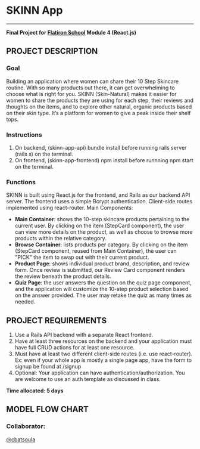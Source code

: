 # SKINN App
------
**Final Project for [Flatiron School](https://flatironschool.com/) Module 4 (React.js)**



## PROJECT DESCRIPTION

### Goal
Building an application where women can share their 10 Step Skincare routine. With so many products out there, it can get overwhelming to choose what is right for you. SKINN (Skin-Natural) makes it easier for women to share the products they are using for each step, their reviews and thoughts on the items, and to explore other natural, organic products based on their skin type. It’s a platform for women to give a peak inside their shelf tops.

### Instructions 
1. On backend, (skinn-app-api) bundle install before running rails server (rails s) on the terminal.
2. On frontend, (skinn-app-frontend) npm install before runnning npm start on the terminal. 

### Functions 
SKINN is built using React.js for the frontend, and Rails as our backend API server. The frontend uses a simple Bcrypt authentication. Client-side routes implemented using react-router. 
Main Components:
* **Main Container**: shows the 10-step skincare products pertaining to the current user. By clicking on the item (StepCard component), the user can view more details on the product, as well as choose to browse more products within the relative category. 
* **Browse Container**: lists products per category. By clicking on the item (StepCard component, reused from Main Container), the user can "PICK" the item to swap out with their current product. 
* **Product Page**: shows individual product brand, description, and review form. Once review is submitted, our Review Card component renders the review beneath the product details. 
* **Quiz Page**: the user answers the question on the quiz page component, and the application will customize the 10-step product selection based on the answer provided. The user may retake the quiz as many times as needed. 

## PROJECT REQUIREMENTS

1. Use a Rails API backend with a separate React frontend.
2. Have at least three resources on the backend and your application must have full CRUD actions for at least one resource.
3. Must have at least two different client-side routes (i.e. use react-router). Ex: even if your whole app is mostly a single page app, have the form to signup be found at /signup
4. Optional: Your application can have authentication/authorization. You are welcome to use an auth template as discussed in class.

**Time allocated: 5 days**

## MODEL FLOW CHART




### Collaborator:
[@cbatsoula](https://github.com/cbatsoula)
